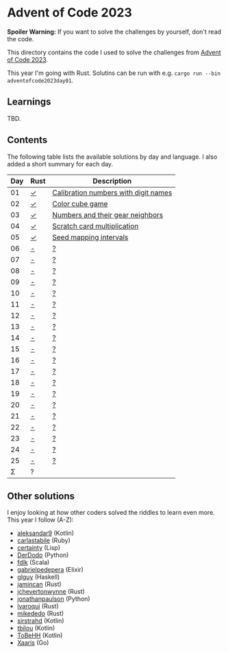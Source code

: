 Advent of Code 2023
===================

**Spoiler Warning:** If you want to solve the challenges by yourself, don't read the code.

This directory contains the code I used to solve the challenges from [Advent of Code 2023](http://adventofcode.com/2023).

This year I'm going with Rust. Solutins can be run with e.g. `cargo run --bin adventofcode2023day01`.

Learnings
---------

TBD.

Contents
--------

The following table lists the available solutions by day and language. I also
added a short summary for each day.

Day | Rust        | Description
----|-------------|----------------------------------------------
01  | [✓][rust01] | [Calibration numbers with digit names][aoc01]
02  | [✓][rust02] | [Color cube game][aoc02]
03  | [✓][rust03] | [Numbers and their gear neighbors][aoc03]
04  | [✓][rust04] | [Scratch card multiplication][aoc04]
05  | [✓][rust05] | [Seed mapping intervals][aoc05]
06  | [-][rust06] | [?][aoc06]
07  | [-][rust07] | [?][aoc07]
08  | [-][rust08] | [?][aoc08]
09  | [-][rust09] | [?][aoc09]
10  | [-][rust10] | [?][aoc10]
11  | [-][rust11] | [?][aoc11]
12  | [-][rust12] | [?][aoc12]
13  | [-][rust13] | [?][aoc13]
14  | [-][rust14] | [?][aoc14]
15  | [-][rust15] | [?][aoc15]
16  | [-][rust16] | [?][aoc16]
17  | [-][rust17] | [?][aoc17]
18  | [-][rust18] | [?][aoc18]
19  | [-][rust19] | [?][aoc19]
20  | [-][rust20] | [?][aoc20]
21  | [-][rust21] | [?][aoc21]
22  | [-][rust22] | [?][aoc22]
23  | [-][rust23] | [?][aoc23]
24  | [-][rust24] | [?][aoc24]
25  | [-][rust25] | [?][aoc25]
Σ   |           ? |

Other solutions
---------------

I enjoy looking at how other coders solved the riddles to learn even more. This
year I follow (A-Z):

* [aleksandar9](https://github.com/aleksandar9/advent-of-code-2023-kotlin) (Kotlin)
* [carlastabile](https://github.com/carlastabile/advent-of-code/tree/main/2023) (Ruby)
* [certainty](https://github.com/certainty/advent_of_code/tree/main/2023) (Lisp)
* [DerDodo](https://github.com/DerDodo/AdventOfCode2023) (Python)
* [fdlk](https://github.com/fdlk/advent-2023) (Scala)
* [gabrielpedepera](https://github.com/gabrielpedepera/advent-of-code-2023) (Elixir)
* [glguy](https://github.com/glguy/advent/tree/main/solutions/src/2023) (Haskell)
* [jamincan](https://github.com/jamincan/aoc2023/tree/main) (Rust)
* [jchevertonwynne](https://github.com/jchevertonwynne/advent-of-code-2023) (Rust)
* [jonathanpaulson](https://github.com/jonathanpaulson/AdventOfCode/tree/master/2023) (Python)
* [lvaroqui](https://github.com/lvaroqui/advent-of-code-2023-rust) (Rust)
* [mikededo](https://github.com/mikededo/aoc-2023) (Rust)
* [sirstrahd](https://github.com/sirstrahd/advent-of-code-2023) (Kotlin)
* [tbilou](https://github.com/tbilou/advent-of-code-2023) (Kotlin)
* [ToBeHH](https://github.com/ToBeHH/AdventOfCode2023) (Kotlin)
* [Xaaris](https://github.com/Xaaris/AdventOfGo/tree/master/2023) (Go)

 [aoc01]: http://adventofcode.com/2020/day/1
 [aoc02]: http://adventofcode.com/2020/day/2
 [aoc03]: http://adventofcode.com/2020/day/3
 [aoc04]: http://adventofcode.com/2020/day/4
 [aoc05]: http://adventofcode.com/2020/day/5
 [aoc06]: http://adventofcode.com/2020/day/6
 [aoc07]: http://adventofcode.com/2020/day/7
 [aoc08]: http://adventofcode.com/2020/day/8
 [aoc09]: http://adventofcode.com/2020/day/9
 [aoc10]: http://adventofcode.com/2020/day/10
 [aoc11]: http://adventofcode.com/2020/day/11
 [aoc12]: http://adventofcode.com/2020/day/12
 [aoc13]: http://adventofcode.com/2020/day/13
 [aoc14]: http://adventofcode.com/2020/day/14
 [aoc15]: http://adventofcode.com/2020/day/15
 [aoc16]: http://adventofcode.com/2020/day/16
 [aoc17]: http://adventofcode.com/2020/day/17
 [aoc18]: http://adventofcode.com/2020/day/18
 [aoc19]: http://adventofcode.com/2020/day/19
 [aoc20]: http://adventofcode.com/2020/day/20
 [aoc21]: http://adventofcode.com/2020/day/21
 [aoc22]: http://adventofcode.com/2020/day/22
 [aoc23]: http://adventofcode.com/2020/day/23
 [aoc24]: http://adventofcode.com/2020/day/24
 [aoc25]: http://adventofcode.com/2020/day/25
 [rust01]: day01/main.rs
 [rust02]: day02/main.rs
 [rust03]: day03/main.rs
 [rust04]: day04/main.rs
 [rust05]: day05/main.rs
 [rust06]: day06/main.rs
 [rust07]: day07/main.rs
 [rust08]: day08/main.rs
 [rust09]: day09/main.rs
 [rust10]: day10/main.rs
 [rust11]: day11/main.rs
 [rust12]: day12/main.rs
 [rust13]: day13/main.rs
 [rust14]: day14/main.rs
 [rust15]: day15/main.rs
 [rust16]: day16/main.rs
 [rust17]: day17/main.rs
 [rust18]: day18/main.rs
 [rust19]: day19/main.rs
 [rust20]: day20/main.rs
 [rust21]: day21/main.rs
 [rust22]: day22/main.rs
 [rust23]: day23/main.rs
 [rust24]: day24/main.rs
 [rust25]: day25/main.rs